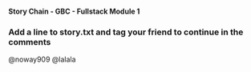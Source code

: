 #### Story Chain - GBC - Fullstack Module 1

### Add a line to story.txt and tag your friend to continue in the comments

@noway909
@lalala
